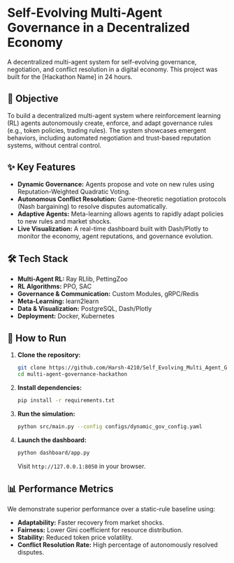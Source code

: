 # Self-Evolving Multi-Agent Governance in a Decentralized Economy

A decentralized multi-agent system for self-evolving governance, negotiation, and conflict resolution in a digital economy. This project was built for the [Hackathon Name] in 24 hours.

## 🎯 Objective

To build a decentralized multi-agent system where reinforcement learning (RL) agents autonomously create, enforce, and adapt governance rules (e.g., token policies, trading rules). The system showcases emergent behaviors, including automated negotiation and trust-based reputation systems, without central control.



## ✨ Key Features

- **Dynamic Governance:** Agents propose and vote on new rules using Reputation-Weighted Quadratic Voting.
- **Autonomous Conflict Resolution:** Game-theoretic negotiation protocols (Nash bargaining) to resolve disputes automatically.
- **Adaptive Agents:** Meta-learning allows agents to rapidly adapt policies to new rules and market shocks.
- **Live Visualization:** A real-time dashboard built with Dash/Plotly to monitor the economy, agent reputations, and governance evolution.

## 🛠️ Tech Stack

- **Multi-Agent RL:** Ray RLlib, PettingZoo
- **RL Algorithms:** PPO, SAC
- **Governance & Communication:** Custom Modules, gRPC/Redis
- **Meta-Learning:** learn2learn
- **Data & Visualization:** PostgreSQL, Dash/Plotly
- **Deployment:** Docker, Kubernetes

## 🚀 How to Run

1.  **Clone the repository:**
    ```bash
    git clone https://github.com/Harsh-4210/Self_Evolving_Multi_Agent_Governance.git
    cd multi-agent-governance-hackathon
    ```

2.  **Install dependencies:**
    ```bash
    pip install -r requirements.txt
    ```

3.  **Run the simulation:**
    ```bash
    python src/main.py --config configs/dynamic_gov_config.yaml
    ```

4.  **Launch the dashboard:**
    ```bash
    python dashboard/app.py
    ```
    Visit `http://127.0.0.1:8050` in your browser.

## 📊 Performance Metrics

We demonstrate superior performance over a static-rule baseline using:
- **Adaptability:** Faster recovery from market shocks.
- **Fairness:** Lower Gini coefficient for resource distribution.
- **Stability:** Reduced token price volatility.
- **Conflict Resolution Rate:** High percentage of autonomously resolved disputes.
